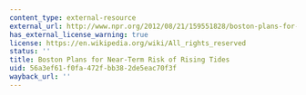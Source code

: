 ```yaml
---
content_type: external-resource
external_url: http://www.npr.org/2012/08/21/159551828/boston-plans-for-nearterm-risk-of-rising-tides
has_external_license_warning: true
license: https://en.wikipedia.org/wiki/All_rights_reserved
status: ''
title: Boston Plans for Near-Term Risk of Rising Tides
uid: 56a3ef61-f0fa-472f-bb38-2de5eac70f3f
wayback_url: ''
---
```

